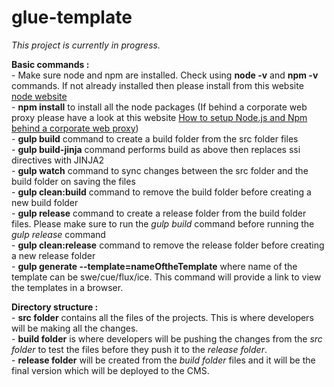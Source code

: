 # glue-template

_This project is currently in progress._

**Basic commands :**<br />
    - Make sure node and npm are installed. Check using **node -v** and **npm -v** commands. If not already installed then please install from this website  [node website](https://nodejs.org/en/) <br />
    - **npm install** to install all the node packages (If behind a corporate web proxy please have a look at this website [How to setup Node.js and Npm behind a corporate web proxy](https://jjasonclark.com/how-to-setup-node-behind-web-proxy))<br />
    - **gulp build** command to create a build folder from the src folder files<br />
    - **gulp build-jinja** command performs build as above then replaces ssi directives with JINJA2 <br />
    - **gulp watch** command to sync changes between the src folder and the build folder on saving the files<br />
    - **gulp clean:build** command to remove the build folder before creating a new build folder<br />
    - **gulp release** command to create a release folder from the build folder files. Please make sure to run the _gulp build_ command before running the _gulp release_ command<br />
    - **gulp clean:release** command to remove the release folder before creating a new release folder<br />
    - **gulp generate --template=nameOftheTemplate** where name of the template can be swe/cue/flux/ice. This command will provide a link to view the templates in a browser.
    
    
**Directory structure :**<br />
    - **src folder** contains all the files of the projects. This is where developers will be making all the changes.<br />
    - **build folder** is where developers will be pushing the changes from the _src folder_ to test the files before they push it to the _release folder_.<br />
    - **release folder** will be created from the _build folder_ files and it will be the final version which will be deployed to the CMS.<br />


           



